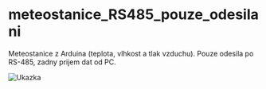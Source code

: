meteostanice_RS485_pouze_odesilani
==================================

Meteostanice z Arduina (teplota, vlhkost a tlak vzduchu). Pouze odesila po RS-485, zadny prijem dat od PC.


![Ukazka](https://raw.githubusercontent.com/tuxmartin/meteostanice_RS485_pouze_odesilani/master/ukazka/Arduino_RS485.jpg)
